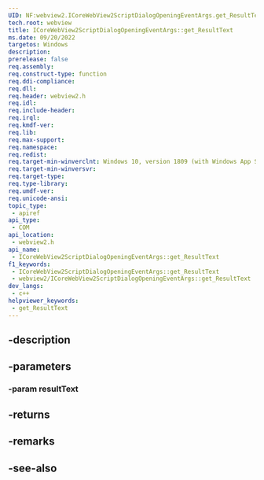 ```yaml
---
UID: NF:webview2.ICoreWebView2ScriptDialogOpeningEventArgs.get_ResultText
tech.root: webview
title: ICoreWebView2ScriptDialogOpeningEventArgs::get_ResultText
ms.date: 09/20/2022
targetos: Windows
description: 
prerelease: false
req.assembly: 
req.construct-type: function
req.ddi-compliance: 
req.dll: 
req.header: webview2.h
req.idl: 
req.include-header: 
req.irql: 
req.kmdf-ver: 
req.lib: 
req.max-support: 
req.namespace: 
req.redist: 
req.target-min-winverclnt: Windows 10, version 1809 (with Windows App SDK 1.1 or later)
req.target-min-winversvr: 
req.target-type: 
req.type-library: 
req.umdf-ver: 
req.unicode-ansi: 
topic_type:
 - apiref
api_type:
 - COM
api_location:
 - webview2.h
api_name:
 - ICoreWebView2ScriptDialogOpeningEventArgs::get_ResultText
f1_keywords:
 - ICoreWebView2ScriptDialogOpeningEventArgs::get_ResultText
 - webview2/ICoreWebView2ScriptDialogOpeningEventArgs::get_ResultText
dev_langs:
 - c++
helpviewer_keywords:
 - get_ResultText
---
```


## -description

## -parameters

### -param resultText

## -returns

## -remarks

## -see-also

